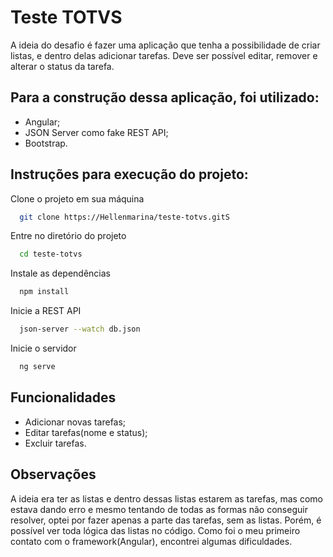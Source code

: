 # Teste TOTVS

A ideia do desafio é fazer uma aplicação que tenha a possibilidade de criar listas, e dentro delas adicionar tarefas. Deve ser possível editar, remover e alterar o status da tarefa.

## Para a construção dessa aplicação, foi utilizado:

- Angular;
- JSON Server como fake REST API;
- Bootstrap.

## Instruções para execução do projeto:

Clone o projeto em sua máquina

```bash
  git clone https://Hellenmarina/teste-totvs.gitS
```

Entre no diretório do projeto

```bash
  cd teste-totvs
```

Instale as dependências

```bash
  npm install
```

Inicie a REST API

```bash
  json-server --watch db.json
```

Inicie o servidor

```bash
  ng serve
```

## Funcionalidades

- Adicionar novas tarefas;
- Editar tarefas(nome e status);
- Excluir tarefas.

## Observações

A ideia era ter as listas e dentro dessas listas estarem as tarefas, mas como estava dando erro e mesmo tentando de todas as formas não conseguir resolver, optei por fazer apenas a parte das tarefas, sem as listas. Porém, é possível ver toda lógica das listas no código. Como foi o meu primeiro contato com o framework(Angular), encontrei algumas dificuldades.
